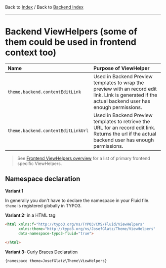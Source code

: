 Back to [Index](../Index.md) / Back to [Backend Index](Index.md)

---

# Backend ViewHelpers (some of them could be used in frontend context too)

| Name                               | Purpose of ViewHelper                                                                                                                                                                |
|:-----------------------------------|:-------------------------------------------------------------------------------------------------------------------------------------------------------------------------------------|
| `theme.backend.contentEditLink`    | Used in Backend Preview templates to wrap the preview with an record edit link. Link is generated if the actual backend user has enough permissions.                                 |
| `theme.backend.contentEditLinkUrl` | Used in Backend Preview templates to retrieve the URL for an record edit link. Returns the url if the actual backend user has enough permissions.                                    |

> See [Frontend ViewHelpers overview](../Frontend/FluidVariables-TypoScriptLibs-AndMore.md#frontend-viewhelpers-many-of-them-could-be-used-in-typo3-backend-context-too) for a list of primary frontend specific ViewHelpers.

## Namespace declaration

**Variant 1**

In generally you don't have to declare the namespace in your Fluid file.
`theme` is registered globally in TYPO3.

**Variant 2:** in a HTML tag

```html
<html xmlns:f="http://typo3.org/ns/TYPO3/CMS/Fluid/ViewHelpers"
	  xmlns:theme="http://typo3.org/ns/JosefGlatz/Theme/ViewHelpers"
	  data-namespace-typo3-fluid="true">
	
</html>	  
```

**Variant 3:** Curly Braces Declaration
```html
{namespace theme=JosefGlatz\Theme\ViewHelpers}
```

